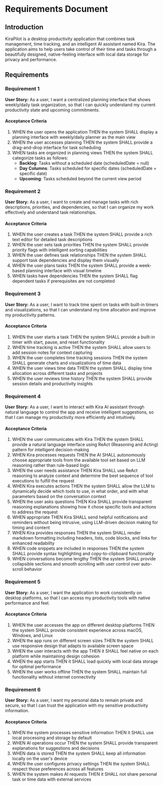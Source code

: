 # Requirements Document

## Introduction

KiraPilot is a desktop productivity application that combines task management, time tracking, and an intelligent AI assistant named Kira. The application aims to help users take control of their time and tasks through a beautifully designed, native-feeling interface with local data storage for privacy and performance.

## Requirements

### Requirement 1

**User Story:** As a user, I want a centralized planning interface that shows weekly/daily task organization, so that I can quickly understand my current productivity state and upcoming commitments.

#### Acceptance Criteria

1. WHEN the user opens the application THEN the system SHALL display a planning interface with weekly/daily planner as the main view
2. WHEN the user accesses planning THEN the system SHALL provide a drag-and-drop interface for task scheduling
3. WHEN tasks are organized in planning views THEN the system SHALL categorize tasks as follows:
   - **Backlog**: Tasks without a scheduled date (scheduledDate = null)
   - **Day Columns**: Tasks scheduled for specific dates (scheduledDate = specific date)
   - **Upcoming**: Tasks scheduled beyond the current view period

### Requirement 2

**User Story:** As a user, I want to create and manage tasks with rich descriptions, priorities, and dependencies, so that I can organize my work effectively and understand task relationships.

#### Acceptance Criteria

1. WHEN the user creates a task THEN the system SHALL provide a rich text editor for detailed task descriptions
2. WHEN the user sets task priorities THEN the system SHALL provide priority flags with intelligent sorting capabilities
3. WHEN the user defines task relationships THEN the system SHALL support task dependencies and display them visually
4. WHEN the user plans tasks THEN the system SHALL provide a week-based planning interface with visual timeline
5. WHEN tasks have dependencies THEN the system SHALL flag dependent tasks if prerequisites are not completed

### Requirement 3

**User Story:** As a user, I want to track time spent on tasks with built-in timers and visualizations, so that I can understand my time allocation and improve my productivity patterns.

#### Acceptance Criteria

1. WHEN the user starts a task THEN the system SHALL provide a built-in timer with start, pause, and reset functionality
2. WHEN time tracking is active THEN the system SHALL allow users to add session notes for context capturing
3. WHEN the user completes time tracking sessions THEN the system SHALL generate charts and visualizations of time data
4. WHEN the user views time data THEN the system SHALL display time allocation across different tasks and projects
5. WHEN the user reviews time history THEN the system SHALL provide session details and productivity insights

### Requirement 4

**User Story:** As a user, I want to interact with Kira AI assistant through natural language to control the app and receive intelligent suggestions, so that I can manage my productivity more efficiently and intuitively.

#### Acceptance Criteria

1. WHEN the user communicates with Kira THEN the system SHALL provide a natural language interface using ReAct (Reasoning and Acting) pattern for intelligent decision-making
2. WHEN Kira processes requests THEN the AI SHALL autonomously choose appropriate tools from the available tool set based on LLM reasoning rather than rule-based logic
3. WHEN the user needs assistance THEN Kira SHALL use ReAct reasoning to analyze context and determine the best sequence of tool executions to fulfill the request
4. WHEN Kira executes actions THEN the system SHALL allow the LLM to dynamically decide which tools to use, in what order, and with what parameters based on the conversation context
5. WHEN the user asks questions THEN Kira SHALL provide transparent reasoning explanations showing how it chose specific tools and actions to address the request
6. WHEN appropriate THEN Kira SHALL send helpful notifications and reminders without being intrusive, using LLM-driven decision making for timing and content
7. WHEN Kira provides responses THEN the system SHALL render markdown formatting including headers, lists, code blocks, and links for enhanced readability
8. WHEN code snippets are included in responses THEN the system SHALL provide syntax highlighting and copy-to-clipboard functionality
9. WHEN conversations become lengthy THEN the system SHALL provide collapsible sections and smooth scrolling with user control over auto-scroll behavior

### Requirement 5

**User Story:** As a user, I want the application to work consistently on desktop platforms, so that I can access my productivity tools with native performance and feel.

#### Acceptance Criteria

1. WHEN the user accesses the app on different desktop platforms THEN the system SHALL provide consistent experience across macOS, Windows, and Linux
2. WHEN the app runs on different screen sizes THEN the system SHALL use responsive design that adapts to available screen space
3. WHEN the user interacts with the app THEN it SHALL feel native on each platform while maintaining design cohesion
4. WHEN the app starts THEN it SHALL load quickly with local data storage for optimal performance
5. WHEN the user works offline THEN the system SHALL maintain full functionality without internet connectivity

### Requirement 6

**User Story:** As a user, I want my personal data to remain private and secure, so that I can trust the application with my sensitive productivity information.

#### Acceptance Criteria

1. WHEN the system processes sensitive information THEN it SHALL use local processing and storage by default
2. WHEN AI operations occur THEN the system SHALL provide transparent explanations for suggestions and decisions
3. WHEN data is stored THEN the system SHALL keep all information locally on the user's device
4. WHEN the user configures privacy settings THEN the system SHALL respect those preferences across all features
5. WHEN the system makes AI requests THEN it SHALL not share personal task or time data with external services
